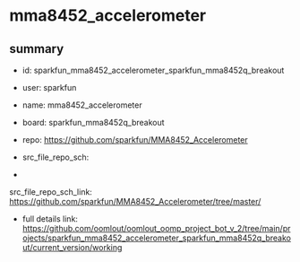 # mma8452_accelerometer
 
## summary 
* id: sparkfun_mma8452_accelerometer_sparkfun_mma8452q_breakout
* user: sparkfun
* name: mma8452_accelerometer
* board: sparkfun_mma8452q_breakout
* repo: https://github.com/sparkfun/MMA8452_Accelerometer



* src_file_repo_sch: 
*
 src_file_repo_sch_link: https://github.com/sparkfun/MMA8452_Accelerometer/tree/master/
* full details link: https://github.com/oomlout/oomlout_oomp_project_bot_v_2/tree/main/projects/sparkfun_mma8452_accelerometer_sparkfun_mma8452q_breakout/current_version/working  







